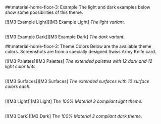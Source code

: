 ##:material-home-floor-3: Example
The light and dark examples below show some possibilities of this theme.

[![M3 Example Light]][M3 Example Light]
_The light variant._

<br>[![M3 Example Dark]][M3 Example Dark]
_The dark variant._

##:material-home-floor-3: Theme Colors
Below are the available theme colors. Screenshots are from a specially designed Swiss Army Knife card.

[![M3 Palettes]][M3 Palettes]
_The extended palettes with 12 dark and 12 light color tints._

<br>[![M3 Surfaces]][M3 Surfaces]
_The extended surfaces with 10 surface colors each._

<br>[![M3 Light]][M3 Light]
_The 100% Material 3 compliant light theme._

<br>[![M3 Dark]][M3 Dark]
_The 100% Material 3 compliant dark theme._

